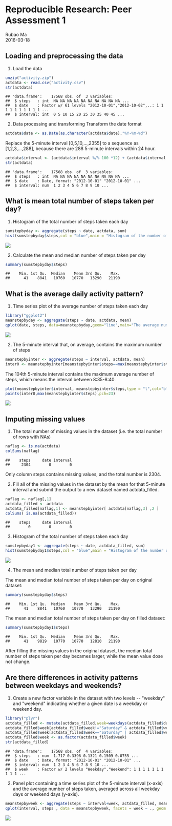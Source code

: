 # Reproducible Research: Peer Assessment 1
Rubao Ma  
2016-03-18  


## Loading and preprocessing the data

1. Load the data

```r
unzip("activity.zip")
actdata <- read.csv("activity.csv")
str(actdata)
```

```
## 'data.frame':	17568 obs. of  3 variables:
##  $ steps   : int  NA NA NA NA NA NA NA NA NA NA ...
##  $ date    : Factor w/ 61 levels "2012-10-01","2012-10-02",..: 1 1 1 1 1 1 1 1 1 1 ...
##  $ interval: int  0 5 10 15 20 25 30 35 40 45 ...
```

2. Data processing and transforming
Transform the date format

```r
actdata$date <- as.Date(as.character(actdata$date),"%Y-%m-%d")
```
Replace the 5-minute interval [0,5,10,...,2355] to a sequence as [1,2,3,...,288], because there are 288 5-minute intervals within 24 hour.

```r
actdata$interval <- (actdata$interval %/% 100 *12) + (actdata$interval %% 100 /5 +1)
str(actdata)
```

```
## 'data.frame':	17568 obs. of  3 variables:
##  $ steps   : int  NA NA NA NA NA NA NA NA NA NA ...
##  $ date    : Date, format: "2012-10-01" "2012-10-01" ...
##  $ interval: num  1 2 3 4 5 6 7 8 9 10 ...
```

## What is mean total number of steps taken per day?

1. Histogram of the total number of steps taken each day

```r
sumstepbyday <- aggregate(steps ~ date, actdata, sum)
hist(sumstepbyday$steps,col = "blue",main = "Histogram of the number of steps taken each day",xlab = "Number of Steps")
```

![](PA1_template_files/figure-html/unnamed-chunk-4-1.png)

2. Calculate the mean and median number of steps taken per day

```r
summary(sumstepbyday$steps)
```

```
##    Min. 1st Qu.  Median    Mean 3rd Qu.    Max. 
##      41    8841   10760   10770   13290   21190
```

## What is the average daily activity pattern?

1. Time series plot of the average number of steps taken each day

```r
library("ggplot2")
meanstepbyday <- aggregate(steps ~ date, actdata, mean)
qplot(date, steps, data=meanstepbyday,geom="line",main="The average number of steps taken each day",xlab = "Date",ylab = "The average number of steps")
```

![](PA1_template_files/figure-html/unnamed-chunk-6-1.png)

2. The 5-minute interval that, on average, contains the maximum number of steps

```r
meanstepbyinter <- aggregate(steps ~ interval, actdata, mean)
inter0 <- meanstepbyinter[meanstepbyinter$steps==max(meanstepbyinter$steps),1]
```
The 104th 5-minute interval contains the maximum average number of steps, which means the interval between 8:35-8:40.

```r
plot(meanstepbyinter$interval, meanstepbyinter$steps,type = "l",col="blue",main="The average number of steps of intervals",xlab = "Intervals",ylab = "The average number of steps")
points(inter0,max(meanstepbyinter$steps),pch=23)
```

![](PA1_template_files/figure-html/unnamed-chunk-8-1.png)


## Imputing missing values

1.  The total number of missing values in the dataset (i.e. the total number of rows with NAs)

```r
naflag <- is.na(actdata)
colSums(naflag)
```

```
##    steps     date interval 
##     2304        0        0
```

Only column steps contains missing values, and the total number is 2304.

2.  Fill all of the missing values in the dataset by the mean for that 5-minute interval and submit the output to a new dataset named actdata_filled.

```r
naflag <- naflag[,1]
actdata_filled <- actdata
actdata_filled[naflag,1] <- meanstepbyinter[ actdata[naflag,3] ,2 ]
colSums( is.na(actdata_filled))
```

```
##    steps     date interval 
##        0        0        0
```

3. Histogram of the total number of steps taken each day

```r
sumstepbyday1 <- aggregate(steps ~ date, actdata_filled, sum)
hist(sumstepbyday1$steps,col = "blue",main = "Histogram of the number of steps taken each day \n on filled dataset",xlab = "Number of Steps")
```

![](PA1_template_files/figure-html/unnamed-chunk-11-1.png)

4. The mean and median total number of steps taken per day

The mean and median total number of steps taken per day on original dataset:

```r
summary(sumstepbyday$steps)
```

```
##    Min. 1st Qu.  Median    Mean 3rd Qu.    Max. 
##      41    8841   10760   10770   13290   21190
```

The mean and median total number of steps taken per day on filled dataset:

```r
summary(sumstepbyday1$steps)
```

```
##    Min. 1st Qu.  Median    Mean 3rd Qu.    Max. 
##      41    9819   10770   10770   12810   21190
```

After filling the missing values in the original dataset, the median total number of steps taken per day becames larger, while the mean value dose not change.


## Are there differences in activity patterns between weekdays and weekends?

1. Create a new factor variable in the dataset with two levels -- "weekday" and "weekend" indicating whether a given date is a weekday or weekend day.

```r
library("plyr")
actdata_filled <- mutate(actdata_filled,week=weekdays(actdata_filled$date))
actdata_filled$week[actdata_filled$week!="Saturday" & actdata_filled$week!="Saturday"] <- "Weekday"
actdata_filled$week[actdata_filled$week=="Saturday" | actdata_filled$week=="Saturday"] <- "Weekend"
actdata_filled$week <- as.factor(actdata_filled$week)
str(actdata_filled)
```

```
## 'data.frame':	17568 obs. of  4 variables:
##  $ steps   : num  1.717 0.3396 0.1321 0.1509 0.0755 ...
##  $ date    : Date, format: "2012-10-01" "2012-10-01" ...
##  $ interval: num  1 2 3 4 5 6 7 8 9 10 ...
##  $ week    : Factor w/ 2 levels "Weekday","Weekend": 1 1 1 1 1 1 1 1 1 1 ...
```

2. Panel plot containing a time series plot of the 5-minute interval (x-axis) and the average number of steps taken, averaged across all weekday days or weekend days (y-axis).

```r
meanstepbyweek <- aggregate(steps ~ interval+week, actdata_filled, mean)
qplot(interval, steps , data = meanstepbyweek, facets = week ~ ., geom = "line",main="The average number of steps of intervals \n between Weekday and Weekend",xlab = "Intervals",ylab = "The average number of steps")
```

![](PA1_template_files/figure-html/unnamed-chunk-15-1.png)
